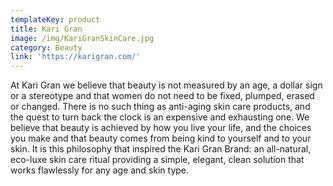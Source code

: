```yaml
---
templateKey: product
title: Kari Gran
image: /img/KariGranSkinCare.jpg
category: Beauty
link: 'https://karigran.com/'
---
```

At Kari Gran we believe that beauty is not measured by an age, a dollar sign or a stereotype and that women do not need to be fixed, plumped, erased or changed. There is no such thing as anti-aging skin care products, and the quest to turn back the clock is an expensive and exhausting one. We believe that beauty is achieved by how you live your life, and the choices you make and that beauty comes from being kind to yourself and to your skin. It is this philosophy that inspired the Kari Gran Brand: an all-natural, eco-luxe skin care ritual providing a simple, elegant, clean solution that works flawlessly for any age and skin type.
